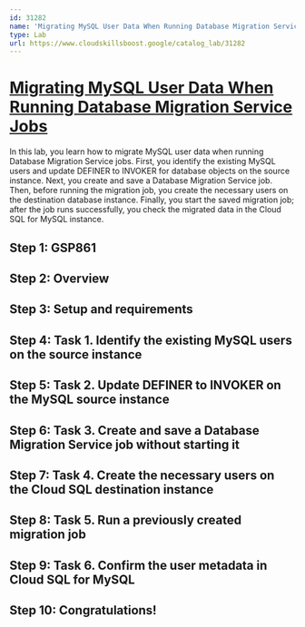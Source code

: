 ```yaml
---
id: 31282
name: 'Migrating MySQL User Data When Running Database Migration Service Jobs'
type: Lab
url: https://www.cloudskillsboost.google/catalog_lab/31282
---
```


# [Migrating MySQL User Data When Running Database Migration Service Jobs](https://www.cloudskillsboost.google/catalog_lab/31282)

In this lab, you learn how to migrate MySQL user data when running Database Migration Service jobs. First, you identify the existing MySQL users and update DEFINER to INVOKER for database objects on the source instance. Next, you create and save a Database Migration Service job. Then, before running the migration job, you create the necessary users on the destination database instance. Finally, you start the saved migration job; after the job runs successfully, you check the migrated data in the Cloud SQL for MySQL instance.

## Step 1: GSP861

## Step 2: Overview

## Step 3: Setup and requirements

## Step 4: Task 1. Identify the existing MySQL users on the source instance

## Step 5: Task 2. Update DEFINER to INVOKER on the MySQL source instance

## Step 6: Task 3. Create and save a Database Migration Service job without starting it

## Step 7: Task 4. Create the necessary users on the Cloud SQL destination instance

## Step 8: Task 5. Run a previously created migration job

## Step 9: Task 6. Confirm the user metadata in Cloud SQL for MySQL

## Step 10: Congratulations!
